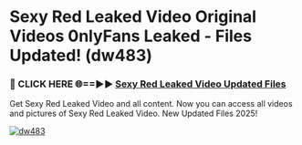 # Sexy Red Leaked Video Original Videos 0nlyFans Leaked - Files Updated! (dw483)

<h3>🔴 CLICK HERE 🌐==►► <a href="https://tinyurl.com/2jnfzry5" rel="nofollow">Sexy Red Leaked Video Updated Files</a></h3>

Get Sexy Red Leaked Video and all content. Now you can access all videos and pictures of Sexy Red Leaked Video. New Updated Files 2025!

[![dw483](https://i.imgur.com/GyGTBgg.gif)](https://tinyurl.com/2jnfzry5)
